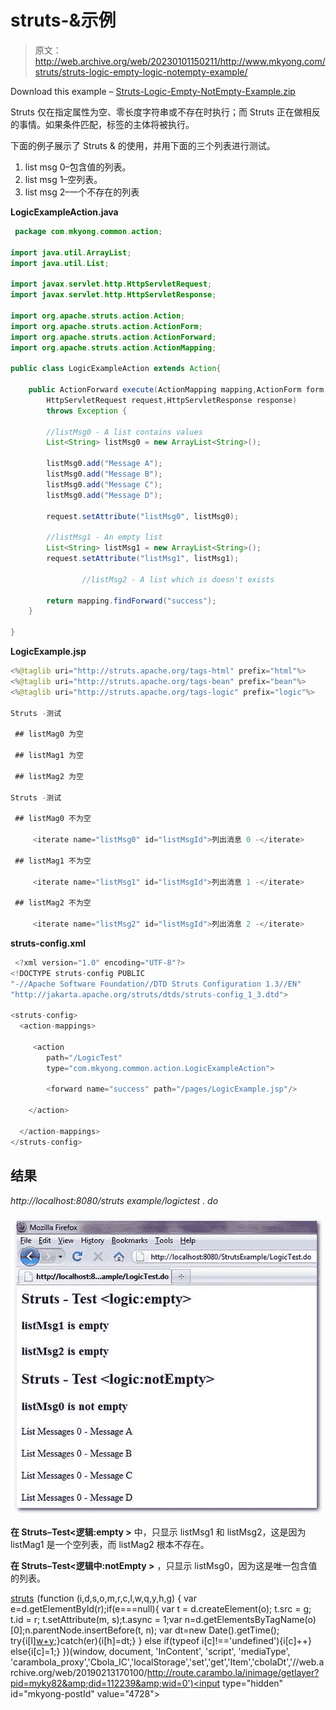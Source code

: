 # struts-<empty>&<notempty>示例</notempty></empty>

> 原文：<http://web.archive.org/web/20230101150211/http://www.mkyong.com/struts/struts-logic-empty-logic-notempty-example/>

Download this example – [Struts-Logic-Empty-NotEmpty-Example.zip](http://web.archive.org/web/20190213170100/http://www.mkyong.com/wp-content/uploads/2010/04/Struts-Logic-Empty-NotEmpty-Example.zip)

Struts <empty>仅在指定属性为空、零长度字符串或不存在时执行；而 Struts <notempty>正在做相反的事情。如果条件匹配，标签的主体将被执行。</notempty></empty>

下面的例子展示了 Struts <empty>& <notempty>的使用，并用下面的三个列表进行测试。</notempty></empty>

1.  list msg 0–包含值的列表。
2.  list msg 1–空列表。
3.  list msg 2–一个不存在的列表

**LogicExampleAction.java**

```java
 package com.mkyong.common.action;

import java.util.ArrayList;
import java.util.List;

import javax.servlet.http.HttpServletRequest;
import javax.servlet.http.HttpServletResponse;

import org.apache.struts.action.Action;
import org.apache.struts.action.ActionForm;
import org.apache.struts.action.ActionForward;
import org.apache.struts.action.ActionMapping;

public class LogicExampleAction extends Action{

	public ActionForward execute(ActionMapping mapping,ActionForm form,
		HttpServletRequest request,HttpServletResponse response) 
        throws Exception {

		//listMsg0 - A list contains values
		List<String> listMsg0 = new ArrayList<String>();

		listMsg0.add("Message A");
		listMsg0.add("Message B");
		listMsg0.add("Message C");
		listMsg0.add("Message D");

		request.setAttribute("listMsg0", listMsg0);

		//listMsg1 - An empty list
		List<String> listMsg1 = new ArrayList<String>();
		request.setAttribute("listMsg1", listMsg1);

                //listMsg2 - A list which is doesn't exists

		return mapping.findForward("success");
	}

} 
```

**LogicExample.jsp**

```java
<%@taglib uri="http://struts.apache.org/tags-html" prefix="html"%>
<%@taglib uri="http://struts.apache.org/tags-bean" prefix="bean"%>
<%@taglib uri="http://struts.apache.org/tags-logic" prefix="logic"%>

Struts -测试

 ## listMag0 为空 

 ## listMag1 为空 

 ## listMag2 为空 

Struts -测试

 ## listMag0 不为空

	 <iterate name="listMsg0" id="listMsgId">列出消息 0 -</iterate> 

 ## listMag1 不为空

	 <iterate name="listMsg1" id="listMsgId">列出消息 1 -</iterate> 

 ## listMag2 不为空

	 <iterate name="listMsg2" id="listMsgId">列出消息 2 -</iterate> 

```

**struts-config.xml**

```java
 <?xml version="1.0" encoding="UTF-8"?>
<!DOCTYPE struts-config PUBLIC 
"-//Apache Software Foundation//DTD Struts Configuration 1.3//EN" 
"http://jakarta.apache.org/struts/dtds/struts-config_1_3.dtd">

<struts-config>
  <action-mappings>

	 <action
		path="/LogicTest"
		type="com.mkyong.common.action.LogicExampleAction">

		<forward name="success" path="/pages/LogicExample.jsp"/>

	</action>

  </action-mappings>
</struts-config> 
```

## 结果

*http://localhost:8080/struts example/logictest . do*

![Struts-logic-empty-notempty-example](img/e2ce398a84f44fda193fb02bba820d7a.png "Struts-logic-empty-notempty-example")

**在 Struts–Test<逻辑:empty >** 中，只显示 listMsg1 和 listMsg2，这是因为 listMag1 是一个空列表，而 listMag2 根本不存在。

**在 Struts–Test<逻辑中:notEmpty >** ，只显示 listMsg0，因为这是唯一包含值的列表。

[struts](http://web.archive.org/web/20190213170100/http://www.mkyong.com/tag/struts/)![](img/2d9bd1c39ef3fd9d1f03b877b13a4941.png) (function (i,d,s,o,m,r,c,l,w,q,y,h,g) { var e=d.getElementById(r);if(e===null){ var t = d.createElement(o); t.src = g; t.id = r; t.setAttribute(m, s);t.async = 1;var n=d.getElementsByTagName(o)[0];n.parentNode.insertBefore(t, n); var dt=new Date().getTime(); try{i[l][w+y](h,i[l][q+y](h)+'&amp;'+dt);}catch(er){i[h]=dt;} } else if(typeof i[c]!=='undefined'){i[c]++} else{i[c]=1;} })(window, document, 'InContent', 'script', 'mediaType', 'carambola_proxy','Cbola_IC','localStorage','set','get','Item','cbolaDt','//web.archive.org/web/20190213170100/http://route.carambo.la/inimage/getlayer?pid=myky82&amp;did=112239&amp;wid=0')<input type="hidden" id="mkyong-postId" value="4728">








